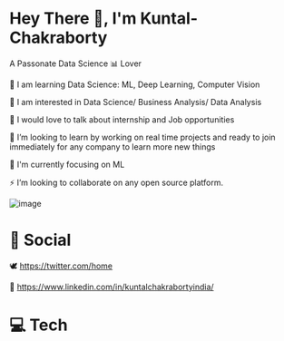 # Hey There 👋, I'm Kuntal-Chakraborty
A Passonate Data Science 📊 Lover

🔭 I am learning Data Science: ML, Deep Learning, Computer Vision

👯 I am interested in Data Science/ Business Analysis/ Data Analysis

🤝 I would love to talk about internship and Job opportunities

🌱 I’m looking to learn by working on real time projects and ready to join immediately for any company to learn more new things

💬 I'm currently focusing on ML

⚡ I’m looking to collaborate on any open source platform.




![image](https://user-images.githubusercontent.com/109715578/212139563-8887c48e-7bc0-4d39-abd9-c135faf936f7.png)



 # 📢 Social 

🕊️
https://twitter.com/home

💼
https://www.linkedin.com/in/kuntalchakrabortyindia/


# 💻 Tech





